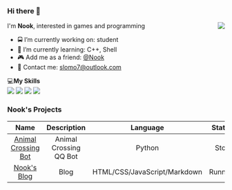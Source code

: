 ### Hi there 👋

<a href="#">
  <img align="right" src="https://github-readme-stats.vercel.app/api?username=leaf7th&count_private=true&show_icons=true" />
</a>

I'm **Nook**, interested in games and programming 

- 🚍 I’m currently working on: student
- 🌱 I’m currently learning: C++, Shell
- 🎮 Add me as a friend: [@Nook](https://steamcommunity.com/id/divinook/)
- 📧 Contact me: <slomo7@outlook.com>

💻**My Skills**  
![](https://img.shields.io/badge/-Python-3e74a2?style=flat-square&logo=Python&logoColor=fff)
![](https://img.shields.io/badge/-C++-4fc08d?style=flat-square&logo=C%2B%2B&logoColor=fff)
![](https://img.shields.io/badge/-Docker-2496ED?style=flat-square&logo=Docker&logoColor=fff)
![](https://img.shields.io/badge/-Linux-000000?style=flat-square&logo=Linux&logoColor=fff)


### Nook's Projects
|Name|Description|Language|Status
|:----:|:----:|:----:|:----:|
|[Animal Crossing Bot](https://github.com/leaf7th/animal_crossing)|Animal Crossing QQ Bot|Python|Stop
|[Nook's Blog](https://leaf7th.github.io/)|Blog|HTML/CSS/JavaScript/Markdown|Running
